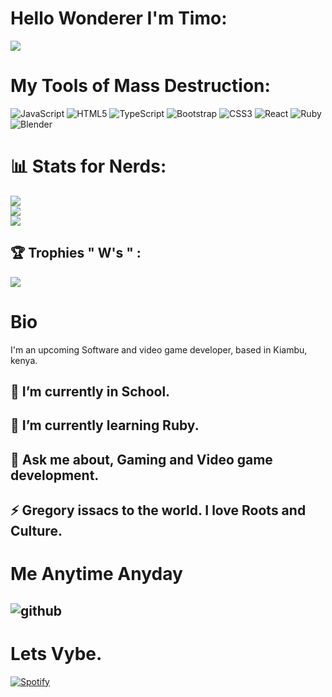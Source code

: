 
#  Hello Wonderer I'm Timo:

[![](https://visitcount.itsvg.in/api?id=CHALTICA&label=Stalkers&pretty=true)](https://visitcount.itsvg.in)

# My Tools of Mass Destruction:

![JavaScript](https://img.shields.io/badge/javascript-%23323330.svg?style=for-the-badge&logo=javascript&logoColor=%23F7DF1E) ![HTML5](https://img.shields.io/badge/html5-%23E34F26.svg?style=for-the-badge&logo=html5&logoColor=white) ![TypeScript](https://img.shields.io/badge/typescript-%23007ACC.svg?style=for-the-badge&logo=typescript&logoColor=white) ![Bootstrap](https://img.shields.io/badge/bootstrap-%23563D7C.svg?style=for-the-badge&logo=bootstrap&logoColor=white) ![CSS3](https://img.shields.io/badge/css3-%231572B6.svg?style=for-the-badge&logo=css3&logoColor=white) ![React](https://img.shields.io/badge/react-%2320232a.svg?style=for-the-badge&logo=react&logoColor=%2361DAFB) ![Ruby](https://img.shields.io/badge/ruby-%23CC342D.svg?style=for-the-badge&logo=ruby&logoColor=white) ![Blender](https://img.shields.io/badge/blender-%23F5792A.svg?style=for-the-badge&logo=blender&logoColor=white)
# 📊 Stats for Nerds:
![](https://github-readme-stats.vercel.app/api?username=Timothykagondu&theme=dark&hide_border=false&include_all_commits=false&count_private=false)<br/>
![](https://github-readme-streak-stats.herokuapp.com/?user=Timothykagondu&theme=dark&hide_border=false)<br/>
![](https://github-readme-stats.vercel.app/api/top-langs/?username=Timothykagondu&theme=dark&hide_border=false&include_all_commits=false&count_private=false&layout=compact)

## 🏆 Trophies " W's " :
![](https://github-profile-trophy.vercel.app/?username=Timothykagondu&theme=radical&no-frame=false&no-bg=true&margin-w=4)

# Bio
I'm an upcoming Software and video game developer, based in Kiambu, kenya.
## 🔭 I’m currently in School.
## 🌱 I’m currently learning Ruby.
## 💬 Ask me about, Gaming and Video game development.
## ⚡ Gregory issacs to the world. I love Roots and Culture.


# Me Anytime Anyday
![github](https://media2.giphy.com/media/4Zgy9QqzWU8C3ugvCa/giphy.webp?cid=ecf05e47drop3j1s0mc0ztbs0mvyru6f9mu6i5gwr1dadnhc&rid=giphy.webp&ct=g)
---
# Lets Vybe.

[![Spotify](https://USER_NAME.vercel.app/api/spotify)](https://open.spotify.com/user/USER_NAME)

<!-- Proudly created with GPRM ( https://gprm.itsvg.in ) -->

